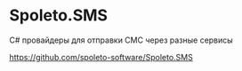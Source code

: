 # Spoleto.SMS

C# провайдеры для отправки СМС через разные сервисы

https://github.com/spoleto-software/Spoleto.SMS
